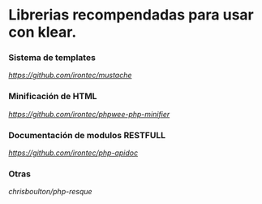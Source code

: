 # Librerias recompendadas para usar con klear.

### Sistema de templates
 *https://github.com/irontec/mustache*

### Minificación de HTML
 *https://github.com/irontec/phpwee-php-minifier*

### Documentación de modulos RESTFULL
 *https://github.com/irontec/php-apidoc*

### Otras
 *chrisboulton/php-resque*